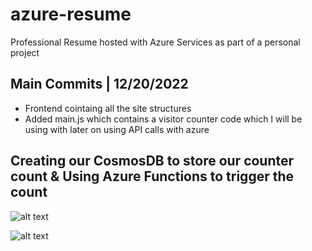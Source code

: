 # azure-resume
Professional Resume hosted with Azure Services as part of a personal project

## Main Commits | 12/20/2022

- Frontend cointaing all the site structures
- Added main.js which contains a visitor counter code which I will be using with later on using API calls with azure


## Creating our CosmosDB to store our counter count & Using Azure Functions to trigger the count 

![alt text](https://i.imgur.com/Ghyn9pU.png)

![alt text](https://i.imgur.com/ijcOGHF.png)



